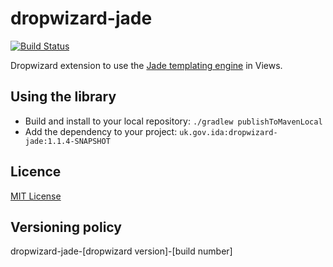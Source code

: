 # dropwizard-jade

[![Build Status](https://travis-ci.org/alphagov/dropwizard-jade.svg?branch=master)](https://travis-ci.org/alphagov/dropwizard-jade)

Dropwizard extension to use the [Jade templating engine](http://jade-lang.com/) in Views.

## Using the library

* Build and install to your local repository: `./gradlew publishToMavenLocal`
* Add the dependency to your project: `uk.gov.ida:dropwizard-jade:1.1.4-SNAPSHOT`

## Licence

[MIT License](LICENCE)

## Versioning policy

dropwizard-jade-[dropwizard version]-[build number]

